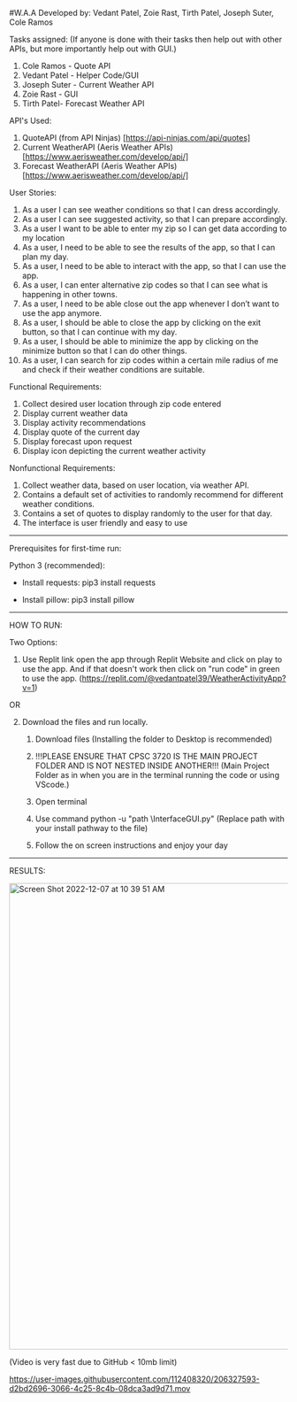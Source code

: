 #W.A.A
Developed by: 
Vedant Patel, Zoie Rast, Tirth Patel, Joseph Suter, Cole Ramos

Tasks assigned:
(If anyone is done with their tasks then help out with other APIs, but more importantly help out with GUI.)
  1. Cole Ramos - Quote API
  2. Vedant Patel - Helper Code/GUI
  3. Joseph Suter - Current Weather API
  4. Zoie Rast - GUI
  5. Tirth Patel- Forecast Weather API


API's Used:
1. QuoteAPI (from API Ninjas) [https://api-ninjas.com/api/quotes]
2. Current WeatherAPI (Aeris Weather APIs) [https://www.aerisweather.com/develop/api/]
3. Forecast WeatherAPI (Aeris Weather APIs) [https://www.aerisweather.com/develop/api/]

User Stories:
1. As a user I can see weather conditions so that I can dress accordingly.
3. As a user I can see suggested activity,  so that I can prepare accordingly.
4. As a user I want to be able to enter my zip so I can get data according to my location
5. As a user, I need to be able to see the results of the app, so that I can plan my day.
6. As a user, I need to be able to interact with the app, so that I can use the app.
7. As a user, I can enter alternative zip codes so that I can see what is happening in other towns.
8. As a user, I need to be able close out the app whenever I don’t want to use the app anymore. 
9. As a user, I should be able to close the app by clicking on the exit button, so that I can continue with my day.
10. As a user, I should be able to minimize the app by clicking on the minimize button so that I can do other things.
11. As a user, I can search for zip codes within a certain mile radius of me and check if their weather conditions are suitable.

Functional Requirements:
1. Collect desired user location through zip code entered
2. Display current weather data
3. Display activity recommendations
4. Display quote of the current day
5. Display forecast upon request
6. Display icon depicting the current weather activity 

Nonfunctional Requirements:
1. Collect weather data, based on user location, via weather API. 
2. Contains a default set of activities to randomly recommend for different weather conditions.
3. Contains a set of quotes to display randomly to the user for that day.
4. The interface is user friendly and easy to use

-------------------------------------

Prerequisites for first-time run:

Python 3 (recommended):

- Install requests: pip3 install requests

- Install pillow: pip3 install pillow
--------------------------------------

HOW TO RUN:

Two Options:
  1. Use Replit link open the app through Replit Website and click on play to use the app.
  And if that doesn't work then click on "run code" in green to use the app.
  (https://replit.com/@vedantpatel39/WeatherActivityApp?v=1)
  
  OR
  
  2. Download the files and run locally. 
      
      1. Download files (Installing the folder to Desktop is recommended)
      
      2. !!!PLEASE ENSURE THAT CPSC 3720 IS THE MAIN PROJECT FOLDER AND IS NOT NESTED INSIDE ANOTHER!!!
      (Main Project Folder as in when you are in the terminal running the code or using VScode.)

      3. Open terminal

      4. Use command python -u "path \InterfaceGUI.py" (Replace path with your install pathway to the file)

      5. Follow the on screen instructions and enjoy your day

-------------------------------------- 
RESULTS: 

<img width="843" alt="Screen Shot 2022-12-07 at 10 39 51 AM" src="https://user-images.githubusercontent.com/112408320/206223417-d3abba70-8293-4519-83bf-620253e55d55.png">


(Video is very fast due to GitHub < 10mb limit)

https://user-images.githubusercontent.com/112408320/206327593-d2bd2696-3066-4c25-8c4b-08dca3ad9d71.mov





